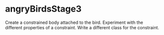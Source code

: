 # angryBirdsStage3
Create a constrained body attached to the bird.
Experiment with the different properties of a constraint.
Write a different class for the constraint.

